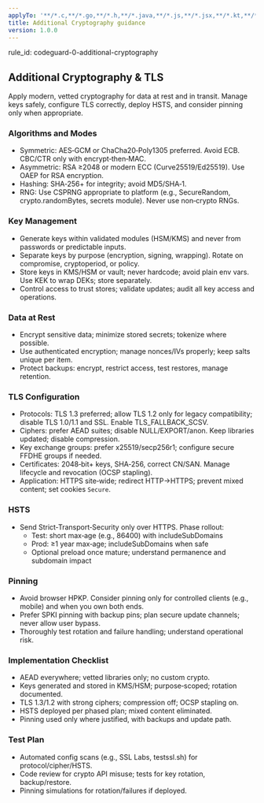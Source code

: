 ```yaml
---
applyTo: '**/*.c,**/*.go,**/*.h,**/*.java,**/*.js,**/*.jsx,**/*.kt,**/*.kts,**/*.m,**/*.mjs,**/*.php,**/*.py,**/*.pyi,**/*.pyx,**/*.rb,**/*.swift,**/*.ts,**/*.tsx,**/*.wsdl,**/*.xml,**/*.xsd,**/*.xslt,**/*.yaml,**/*.yml'
title: Additional Cryptography guidance
version: 1.0.0
---
```


rule_id: codeguard-0-additional-cryptography

## Additional Cryptography & TLS

Apply modern, vetted cryptography for data at rest and in transit. Manage keys safely, configure TLS correctly, deploy HSTS, and consider pinning only when appropriate.

### Algorithms and Modes
- Symmetric: AES‑GCM or ChaCha20‑Poly1305 preferred. Avoid ECB. CBC/CTR only with encrypt‑then‑MAC.
- Asymmetric: RSA ≥2048 or modern ECC (Curve25519/Ed25519). Use OAEP for RSA encryption.
- Hashing: SHA‑256+ for integrity; avoid MD5/SHA‑1.
- RNG: Use CSPRNG appropriate to platform (e.g., SecureRandom, crypto.randomBytes, secrets module). Never use non‑crypto RNGs.

### Key Management
- Generate keys within validated modules (HSM/KMS) and never from passwords or predictable inputs.
- Separate keys by purpose (encryption, signing, wrapping). Rotate on compromise, cryptoperiod, or policy.
- Store keys in KMS/HSM or vault; never hardcode; avoid plain env vars. Use KEK to wrap DEKs; store separately.
- Control access to trust stores; validate updates; audit all key access and operations.

### Data at Rest
- Encrypt sensitive data; minimize stored secrets; tokenize where possible.
- Use authenticated encryption; manage nonces/IVs properly; keep salts unique per item.
- Protect backups: encrypt, restrict access, test restores, manage retention.

### TLS Configuration
- Protocols: TLS 1.3 preferred; allow TLS 1.2 only for legacy compatibility; disable TLS 1.0/1.1 and SSL. Enable TLS_FALLBACK_SCSV.
- Ciphers: prefer AEAD suites; disable NULL/EXPORT/anon. Keep libraries updated; disable compression.
- Key exchange groups: prefer x25519/secp256r1; configure secure FFDHE groups if needed.
- Certificates: 2048‑bit+ keys, SHA‑256, correct CN/SAN. Manage lifecycle and revocation (OCSP stapling).
- Application: HTTPS site‑wide; redirect HTTP→HTTPS; prevent mixed content; set cookies `Secure`.

### HSTS
- Send Strict‑Transport‑Security only over HTTPS. Phase rollout:
  - Test: short max‑age (e.g., 86400) with includeSubDomains
  - Prod: ≥1 year max‑age; includeSubDomains when safe
  - Optional preload once mature; understand permanence and subdomain impact

### Pinning
- Avoid browser HPKP. Consider pinning only for controlled clients (e.g., mobile) and when you own both ends.
- Prefer SPKI pinning with backup pins; plan secure update channels; never allow user bypass.
- Thoroughly test rotation and failure handling; understand operational risk.

### Implementation Checklist
- AEAD everywhere; vetted libraries only; no custom crypto.
- Keys generated and stored in KMS/HSM; purpose‑scoped; rotation documented.
- TLS 1.3/1.2 with strong ciphers; compression off; OCSP stapling on.
- HSTS deployed per phased plan; mixed content eliminated.
- Pinning used only where justified, with backups and update path.

### Test Plan
- Automated config scans (e.g., SSL Labs, testssl.sh) for protocol/cipher/HSTS.
- Code review for crypto API misuse; tests for key rotation, backup/restore.
- Pinning simulations for rotation/failures if deployed.
